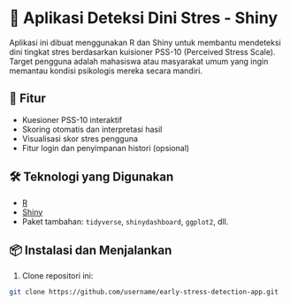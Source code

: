 # 🧠 Aplikasi Deteksi Dini Stres - Shiny

Aplikasi ini dibuat menggunakan R dan Shiny untuk membantu mendeteksi dini tingkat stres berdasarkan kuisioner PSS-10 (Perceived Stress Scale). Target pengguna adalah mahasiswa atau masyarakat umum yang ingin memantau kondisi psikologis mereka secara mandiri.

## 🚀 Fitur
- Kuesioner PSS-10 interaktif
- Skoring otomatis dan interpretasi hasil
- Visualisasi skor stres pengguna
- Fitur login dan penyimpanan histori (opsional)

## 🛠️ Teknologi yang Digunakan
- [R](https://cran.r-project.org/)
- [Shiny](https://shiny.posit.co/)
- Paket tambahan: `tidyverse`, `shinydashboard`, `ggplot2`, dll.

## 📦 Instalasi dan Menjalankan
1. Clone repositori ini:
```bash
git clone https://github.com/username/early-stress-detection-app.git
